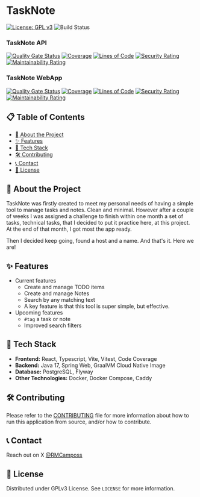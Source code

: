 # TaskNote

[![License: GPL v3](https://img.shields.io/badge/License-GPLv3-blue.svg)](https://www.gnu.org/licenses/gpl-3.0)
![Build Status](https://github.com/ricardo-campos-org/react-typescript-todolist/actions/workflows/main.yml/badge.svg)

### TaskNote API
[![Quality Gate Status](https://sonarcloud.io/api/project_badges/measure?project=br.com.tasknoteapp%3Aserver&metric=alert_status)](https://sonarcloud.io/summary/new_code?id=br.com.tasknoteapp%3Aserver)
[![Coverage](https://sonarcloud.io/api/project_badges/measure?project=ricardo-campos-org_react-typescript-todolist_server&metric=coverage)](https://sonarcloud.io/summary/new_code?id=ricardo-campos-org_react-typescript-todolist_server)
[![Lines of Code](https://sonarcloud.io/api/project_badges/measure?project=br.com.tasknoteapp%3Aserver&metric=ncloc)](https://sonarcloud.io/summary/new_code?id=br.com.tasknoteapp%3Aserver)
[![Security Rating](https://sonarcloud.io/api/project_badges/measure?project=br.com.tasknoteapp%3Aserver&metric=security_rating)](https://sonarcloud.io/summary/new_code?id=br.com.tasknoteapp%3Aserver)
[![Maintainability Rating](https://sonarcloud.io/api/project_badges/measure?project=br.com.tasknoteapp%3Aserver&metric=sqale_rating)](https://sonarcloud.io/summary/new_code?id=br.com.tasknoteapp%3Aserver)

### TaskNote WebApp
[![Quality Gate Status](https://sonarcloud.io/api/project_badges/measure?project=ricardo-campos-org_react-typescript-todolist_client&metric=alert_status)](https://sonarcloud.io/summary/new_code?id=ricardo-campos-org_react-typescript-todolist_client)
[![Coverage](https://sonarcloud.io/api/project_badges/measure?project=ricardo-campos-org_react-typescript-todolist_client&metric=coverage)](https://sonarcloud.io/summary/new_code?id=ricardo-campos-org_react-typescript-todolist_client)
[![Lines of Code](https://sonarcloud.io/api/project_badges/measure?project=ricardo-campos-org_react-typescript-todolist_client&metric=ncloc)](https://sonarcloud.io/summary/new_code?id=ricardo-campos-org_react-typescript-todolist_client)
[![Security Rating](https://sonarcloud.io/api/project_badges/measure?project=ricardo-campos-org_react-typescript-todolist_client&metric=security_rating)](https://sonarcloud.io/summary/new_code?id=ricardo-campos-org_react-typescript-todolist_client)
[![Maintainability Rating](https://sonarcloud.io/api/project_badges/measure?project=ricardo-campos-org_react-typescript-todolist_client&metric=sqale_rating)](https://sonarcloud.io/summary/new_code?id=ricardo-campos-org_react-typescript-todolist_client)

## 📋 Table of Contents

- [📝 About the Project](#-about-the-project)
- [✨ Features](#-features)
- [🚀 Tech Stack](#-tech-stack)
- [🛠 Contributing](#-contributing)
- [📞 Contact](#-contact)
- [📄 License](#-license)

## 📝 About the Project

TaskNote was firstly created to meet my personal needs of having a simple tool to manage tasks and notes. Clean and minimal. However after a couple of weeks I was assigned a challenge to finish within one month a set of tasks, technical tasks, that I decided to put it practice here, at this project. At the end of that month, I got most the app ready.

Then I decided keep going, found a host and a name. And that's it. Here we are!

## ✨ Features

- Current features
  - Create and manage TODO items
  - Create and manage Notes
  - Search by any matching text
  - A key feature is that this tool is super simple, but effective.
- Upcoming features
  - `#tag` a task or note
  - Improved search filters

## 🚀 Tech Stack

- **Frontend:** React, Typescript, Vite, Vitest, Code Coverage
- **Backend:** Java 17, Spring Web, GraalVM Cloud Native Image
- **Database:** PostgreSQL, Flyway
- **Other Technologies:** Docker, Docker Compose, Caddy

## 🛠 Contributing

Please refer to the [CONTRIBUTING](CONTRIBUTING.md) file for more information about how to run this application from source, and/or how to contribute.


## 📞 Contact

Reach out on X [@RMCamposs](https://x.com/RMCamposs)

## 📄 License

Distributed under GPLv3 License. See `LICENSE` for more information.
